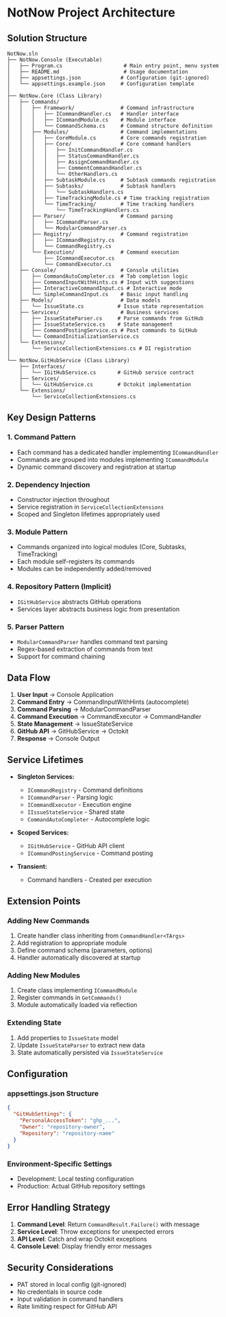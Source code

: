 # NotNow Project Architecture

## Solution Structure

```
NotNow.sln
├── NotNow.Console (Executable)
│   ├── Program.cs                    # Main entry point, menu system
│   ├── README.md                     # Usage documentation
│   ├── appsettings.json             # Configuration (git-ignored)
│   └── appsettings.example.json     # Configuration template
│
├── NotNow.Core (Class Library)
│   ├── Commands/
│   │   ├── Framework/               # Command infrastructure
│   │   │   ├── ICommandHandler.cs   # Handler interface
│   │   │   ├── ICommandModule.cs    # Module interface
│   │   │   └── CommandSchema.cs     # Command structure definition
│   │   ├── Modules/                 # Command implementations
│   │   │   ├── CoreModule.cs        # Core commands registration
│   │   │   ├── Core/                # Core command handlers
│   │   │   │   ├── InitCommandHandler.cs
│   │   │   │   ├── StatusCommandHandler.cs
│   │   │   │   ├── AssignCommandHandler.cs
│   │   │   │   ├── CommentCommandHandler.cs
│   │   │   │   └── OtherHandlers.cs
│   │   │   ├── SubtaskModule.cs     # Subtask commands registration
│   │   │   ├── Subtasks/            # Subtask handlers
│   │   │   │   └── SubtaskHandlers.cs
│   │   │   ├── TimeTrackingModule.cs # Time tracking registration
│   │   │   └── TimeTracking/        # Time tracking handlers
│   │   │       └── TimeTrackingHandlers.cs
│   │   ├── Parser/                  # Command parsing
│   │   │   ├── ICommandParser.cs
│   │   │   └── ModularCommandParser.cs
│   │   ├── Registry/                # Command registration
│   │   │   ├── ICommandRegistry.cs
│   │   │   └── CommandRegistry.cs
│   │   └── Execution/               # Command execution
│   │       ├── ICommandExecutor.cs
│   │       └── CommandExecutor.cs
│   ├── Console/                     # Console utilities
│   │   ├── CommandAutoCompleter.cs  # Tab completion logic
│   │   ├── CommandInputWithHints.cs # Input with suggestions
│   │   ├── InteractiveCommandInput.cs # Interactive mode
│   │   └── SimpleCommandInput.cs    # Basic input handling
│   ├── Models/                      # Data models
│   │   └── IssueState.cs           # Issue state representation
│   ├── Services/                    # Business services
│   │   ├── IssueStateParser.cs     # Parse commands from GitHub
│   │   ├── IssueStateService.cs    # State management
│   │   ├── CommandPostingService.cs # Post commands to GitHub
│   │   └── CommandInitializationService.cs
│   └── Extensions/
│       └── ServiceCollectionExtensions.cs # DI registration
│
└── NotNow.GitHubService (Class Library)
    ├── Interfaces/
    │   └── IGitHubService.cs       # GitHub service contract
    ├── Services/
    │   └── GitHubService.cs        # Octokit implementation
    └── Extensions/
        └── ServiceCollectionExtensions.cs

```

## Key Design Patterns

### 1. Command Pattern
- Each command has a dedicated handler implementing `ICommandHandler`
- Commands are grouped into modules implementing `ICommandModule`
- Dynamic command discovery and registration at startup

### 2. Dependency Injection
- Constructor injection throughout
- Service registration in `ServiceCollectionExtensions`
- Scoped and Singleton lifetimes appropriately used

### 3. Module Pattern
- Commands organized into logical modules (Core, Subtasks, TimeTracking)
- Each module self-registers its commands
- Modules can be independently added/removed

### 4. Repository Pattern (Implicit)
- `IGitHubService` abstracts GitHub operations
- Services layer abstracts business logic from presentation

### 5. Parser Pattern
- `ModularCommandParser` handles command text parsing
- Regex-based extraction of commands from text
- Support for command chaining

## Data Flow

1. **User Input** → Console Application
2. **Command Entry** → CommandInputWithHints (autocomplete)
3. **Command Parsing** → ModularCommandParser
4. **Command Execution** → CommandExecutor → CommandHandler
5. **State Management** → IssueStateService
6. **GitHub API** → GitHubService → Octokit
7. **Response** → Console Output

## Service Lifetimes

- **Singleton Services:**
  - `ICommandRegistry` - Command definitions
  - `ICommandParser` - Parsing logic
  - `ICommandExecutor` - Execution engine
  - `IIssueStateService` - Shared state
  - `CommandAutoCompleter` - Autocomplete logic

- **Scoped Services:**
  - `IGitHubService` - GitHub API client
  - `ICommandPostingService` - Command posting

- **Transient:**
  - Command handlers - Created per execution

## Extension Points

### Adding New Commands
1. Create handler class inheriting from `CommandHandler<TArgs>`
2. Add registration to appropriate module
3. Define command schema (parameters, options)
4. Handler automatically discovered at startup

### Adding New Modules
1. Create class implementing `ICommandModule`
2. Register commands in `GetCommands()`
3. Module automatically loaded via reflection

### Extending State
1. Add properties to `IssueState` model
2. Update `IssueStateParser` to extract new data
3. State automatically persisted via `IssueStateService`

## Configuration

### appsettings.json Structure
```json
{
  "GitHubSettings": {
    "PersonalAccessToken": "ghp_...",
    "Owner": "repository-owner",
    "Repository": "repository-name"
  }
}
```

### Environment-Specific Settings
- Development: Local testing configuration
- Production: Actual GitHub repository settings

## Error Handling Strategy

1. **Command Level**: Return `CommandResult.Failure()` with message
2. **Service Level**: Throw exceptions for unexpected errors
3. **API Level**: Catch and wrap Octokit exceptions
4. **Console Level**: Display friendly error messages

## Security Considerations

- PAT stored in local config (git-ignored)
- No credentials in source code
- Input validation in command handlers
- Rate limiting respect for GitHub API